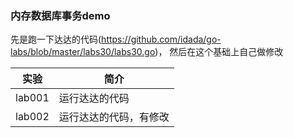 ### 内存数据库事务demo
先是跑一下达达的代码(https://github.com/idada/go-labs/blob/master/labs30/labs30.go)，
然后在这个基础上自己做修改

|实验|简介|
|---|---|
|lab001|运行达达的代码|
|lab002|运行达达的代码，有修改|
